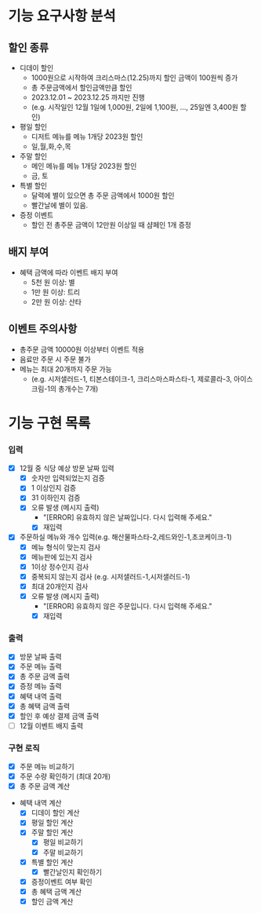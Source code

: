 # 기능 요구사항 분석
## 할인 종류
- 디데이 할인
    - 1000원으로 시작하여 크리스마스(12.25)까지 할인 금액이 100원씩 증가
    - 총 주문금액에서 할인금액만큼 할인
    - 2023.12.01 ~ 2023.12.25 까지만 진행
    - (e.g. 시작일인 12월 1일에 1,000원, 2일에 1,100원, ..., 25일엔 3,400원 할인)
- 평일 할인
    - 디저트 메뉴를 메뉴 1개당 2023원 할인
    - 일,월,화,수,목
- 주말 할인
    - 메인 메뉴를 메뉴 1개당 2023원 할인
    - 금, 토
- 특별 할인
    - 달력에 별이 있으면 총 주문 금액에서 1000원 할인
    - 빨간날에 별이 있음.
- 증정 이벤트
    - 할인 전 총주문 금액이 12만원 이상일 때 샴페인 1개 증정

## 배지 부여
- 혜택 금액에 따라 이벤트 배지 부여
    - 5천 원 이상: 별
    - 1만 원 이상: 트리
    - 2만 원 이상: 산타

## 이벤트 주의사항
- 총주문 금액 10000원 이상부터 이벤트 적용
- 음료만 주문 시 주문 불가
- 메뉴는 최대 20개까지 주문 가능
    - (e.g. 시저샐러드-1, 티본스테이크-1, 크리스마스파스타-1, 제로콜라-3, 아이스크림-1의 총개수는 7개)

# 기능 구현 목록

### 입력
-[x] 12월 중 식당 예상 방문 날짜 입력
  -[x] 숫자만 입력되었는지 검증
  -[x] 1 이상인지 검증
  -[x] 31 이하인지 검증
  -[x] 오류 발생 (메시지 출력)
    - "[ERROR] 유효하지 않은 날짜입니다. 다시 입력해 주세요."
    -[x] 재입력 
-[x] 주문하실 메뉴와 개수 입력(e.g. 해산물파스타-2,레드와인-1,초코케이크-1)
  -[x] 메뉴 형식이 맞는지 검사
  -[x] 메뉴판에 있는지 검사
  -[x] 1이상 정수인지 검사
  -[X] 중복되지 않는지 검사 (e.g. 시저샐러드-1,시저샐러드-1)
  -[X] 최대 20개인지 검사
  -[x] 오류 발생 (메시지 출력)
    - "[ERROR] 유효하지 않은 주문입니다. 다시 입력해 주세요."
    -[x] 재입력

### 출력
-[x] 방문 날짜 출력
-[x] 주문 메뉴 출력
-[x] 총 주문 금액 출력
-[x] 증정 메뉴 출력
-[x] 혜택 내역 출력
-[x] 총 혜택 금액 출력
-[x] 할인 후 예상 결제 금액 출력
-[ ] 12월 이벤트 배지 출력

### 구현 로직
-[x] 주문 메뉴 비교하기
-[x] 주문 수량 확인하기 (최대 20개)
-[x] 총 주문 금액 계산
- 혜택 내역 계산
  -[x] 디데이 할인 계산
  -[x] 평일 할인 계산
  -[x] 주말 할인 계산
    -[x] 평일 비교하기
    -[x] 주말 비교하기
  -[x] 특별 할인 계산
    -[x] 빨간날인지 확인하기
  -[x] 증정이벤트 여부 확인
  -[x] 총 혜택 금액 계산
  -[x] 할인 금액 계산
